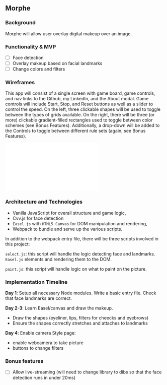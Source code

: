 ## Morphe

### Background

Morphe will allow user overlay digital makeup over an image.


### Functionality & MVP  

- [ ] Face detection
- [ ] Overlay makeup based on facial landmarks
- [ ] Change colors and filters

### Wireframes

This app will consist of a single screen with game board, game controls, and nav links to the Github, my LinkedIn,
and the About modal.  Game controls will include Start, Stop, and Reset buttons as well as a slider to control the speed.  On the left, three clickable shapes will be used to toggle between the types of grids available.  On the right, there will be three (or more) clickable gradient-filled rectangles used to toggle between color schemes (see Bonus Features).  Additionally, a drop-down will be added to the Controls to toggle between different rule sets (again, see Bonus Features).

![wireframes](wireframe/Morphe.pdf)

### Architecture and Technologies




- Vanilla JavaScript for overall structure and game logic,
- Cvv.js for face detection
- `Easel.js` with `HTML5 Canvas` for DOM manipulation and rendering,
- Webpack to bundle and serve up the various scripts.

In addition to the webpack entry file, there will be three scripts involved in this project:

`select.js`: this script will handle the logic detecting face and landmarks.
`Easel.js` elements and rendering them to the DOM.

`paint.js`: this script will handle logic on what to paint on the picture.


### Implementation Timeline

**Day 1**: Setup all necessary Node modules. Write a basic entry file. Check that face landmarks are correct.

**Day 2-3**: Learn Easel/canvas and draw the makeup.

- Draw the shapes (eyeliner, lips, filters for cheecks and eyebrows)
- Ensure the shapes correctly stretches and attaches to landmarks

**Day 4**: Enable camera Style page:

- enable webcamera to take picture
- buttons to change filters


### Bonus features

- [ ] Allow live-streaming (will need to change library to dibs so that the face detection runs in under 20ms)
